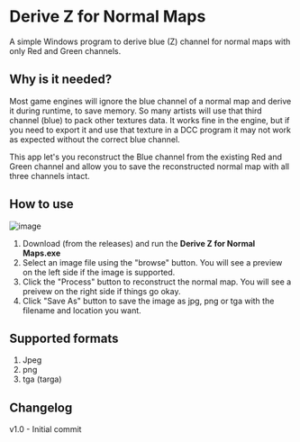 # Derive Z for Normal Maps
A simple Windows program to derive blue (Z) channel for normal maps with only Red and Green channels.

## Why is it needed? 
Most game engines will ignore the blue channel of a normal map and derive it during runtime, to save memory. So many artists will use that third channel (blue) to pack other textures data. It works fine in the engine, but if you need to export it and use that texture in a DCC program it may not work as expected without the correct blue channel. 

This app let's you reconstruct the Blue channel from the existing Red and Green channel and allow you to save the reconstructed normal map with all three channels intact.

## How to use
![image](https://github.com/user-attachments/assets/eedbc147-9027-4d8b-89b0-41949023f75e)


1. Download (from the releases) and run the **Derive Z for Normal Maps.exe**
2. Select an image file using the "browse" button. You will see a preview on the left side if the image is supported.
3. Click the "Process" button to reconstruct the normal map. You will see a preivew on the right side if things go okay.
4. Click "Save As" button to save the image as jpg, png or tga with the filename and location you want.


## Supported formats
1. Jpeg
2. png
3. tga (targa)

## Changelog
v1.0 - Initial commit
